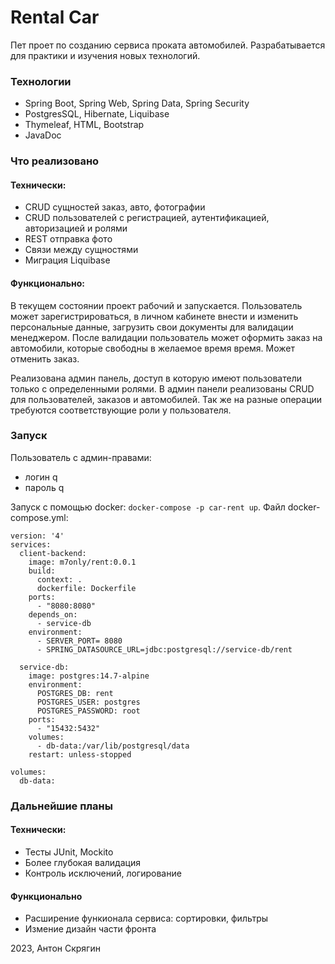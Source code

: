 # Rental Car

Пет проет по созданию сервиса проката автомобилей. Разрабатывается для практики и изучения новых технологий.

### Технологии

* Spring Boot, Spring Web, Spring Data, Spring Security
* PostgresSQL, Hibernate, Liquibase
* Thymeleaf, HTML, Bootstrap
* JavaDoc

### Что реализовано
#### Технически:
* CRUD сущностей заказ, авто, фотографии
* CRUD пользователей с регистрацией, аутентификацией, авторизацией и ролями
* REST отправка фото
* Связи между сущностями
* Миграция Liquibase

#### Функционально:

В текущем состоянии проект рабочий и запускается. Пользователь может зарегистрироваться, в личном кабинете внести и
изменить персональные данные, загрузить свои документы для валидации менеджером. После валидации пользователь
может оформить заказ на автомобили, которые свободны в желаемое время время. Может отменить заказ.

Реализована админ панель, доступ в которую имеют пользователи только с определенными ролями. В админ панели реализованы
CRUD для пользователей, заказов и автомобилей. Так же на разные операции требуются соответствующие роли у пользователя.

### Запуск

Пользователь с админ-правами:
* логин q
* пароль q

Запуск с помощью docker: `docker-compose -p car-rent up`. Файл docker-compose.yml:
```
version: '4'
services:
  client-backend:
    image: m7only/rent:0.0.1
    build:
      context: .
      dockerfile: Dockerfile
    ports:
      - "8080:8080"
    depends_on:
      - service-db
    environment:
      - SERVER_PORT= 8080
      - SPRING_DATASOURCE_URL=jdbc:postgresql://service-db/rent

  service-db:
    image: postgres:14.7-alpine
    environment:
      POSTGRES_DB: rent
      POSTGRES_USER: postgres
      POSTGRES_PASSWORD: root
    ports:
      - "15432:5432"
    volumes:
      - db-data:/var/lib/postgresql/data
    restart: unless-stopped

volumes:
  db-data:

```

### Дальнейшие планы
#### Технически:
* Тесты JUnit, Mockito
* Более глубокая валидация
* Контроль исключений, логирование

#### Функционально
* Расширение функионала сервиса: сортировки, фильтры
* Измение дизайн части фронта


2023, Антон Скрягин
